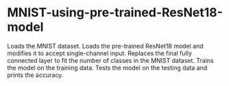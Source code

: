 # MNIST-using-pre-trained-ResNet18-model

Loads the MNIST dataset.
Loads the pre-trained ResNet18 model and modifies it to accept single-channel input.
Replaces the final fully connected layer to fit the number of classes in the MNIST dataset.
Trains the model on the training data.
Tests the model on the testing data and prints the accuracy.

